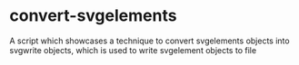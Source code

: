 # convert-svgelements
A script which showcases a technique to convert svgelements objects into svgwrite objects, which is used to write svgelement objects to file

